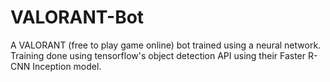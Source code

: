 # VALORANT-Bot
A VALORANT (free to play game online) bot trained using a neural network. Training done using tensorflow's object detection API using their Faster R-CNN Inception model.
